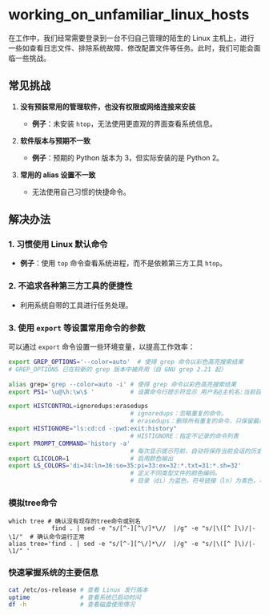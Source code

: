 
# working_on_unfamiliar_linux_hosts

在工作中，我们经常需要登录到一台不归自己管理的陌生的 Linux 主机上，进行一些如查看日志文件、排除系统故障、修改配置文件等任务。此时，我们可能会面临一些挑战。

## 常见挑战

1. **没有预装常用的管理软件，也没有权限或网络连接来安装**
   - **例子**：未安装 `htop`，无法使用更直观的界面查看系统信息。

2. **软件版本与预期不一致**
   - **例子**：预期的 Python 版本为 3，但实际安装的是 Python 2。

3. **常用的 alias 设置不一致**
   - 无法使用自己习惯的快捷命令。

## 解决办法

### 1. 习惯使用 Linux 默认命令
   - **例子**：使用 `top` 命令查看系统进程，而不是依赖第三方工具 `htop`。

### 2. 不追求各种第三方工具的便捷性
   - 利用系统自带的工具进行任务处理。

### 3. 使用 `export` 等设置常用命令的参数
   可以通过 `export` 命令设置一些环境变量，以提高工作效率：
```bash
export GREP_OPTIONS='--color=auto'  # 使得 grep 命令以彩色高亮搜索结果
# GREP_OPTIONS 已在较新的 grep 版本中被弃用（自 GNU grep 2.21 起）
   
alias grep='grep --color=auto -i' # 使得 grep 命令以彩色高亮搜索结果
export PS1='\u@\h:\w\$ '          # 设置命令行提示符显示 用户名@主机名:当前目录$

export HISTCONTROL=ignoredups:erasedups
                                  # ignoredups：忽略重复的命令。
                                  # erasedups：删除所有重复的命令，只保留最后一个
export HISTIGNORE="ls:cd:cd -:pwd:exit:history"
                                  # HISTIGNORE：指定不记录的命令列表
export PROMPT_COMMAND='history -a'
                                  # 每次显示提示符前，自动将保存当前会话的历史命令，确保历史记录的实时性
export CLICOLOR=1                 # 启用颜色输出
export LS_COLORS='di=34:ln=36:so=35:pi=33:ex=32:*.txt=31:*.sh=32'
                                  # 定义不同类型文件的颜色编码。
                                  # 目录（di）为蓝色，符号链接（ln）为青色，可执行文件（ex）为绿色，.txt 文件为红色，.sh 文件为绿色
```

### 模拟tree命令
```shell
which tree # 确认没有现存的tree命令或别名
            find . | sed -e "s/[^-][^\/]*\//  |/g" -e "s/|\([^ ]\)/|-\1/"  # 确认命令运行正常
alias tree='find . | sed -e "s/[^-][^\/]*\//  |/g" -e "s/|\([^ ]\)/|-\1/" '
```

### 快速掌握系统的主要信息

```bash
cat /etc/os-release # 查看 Linux 发行版本
uptime              # 查看系统已启动时间
df -h               # 查看磁盘使用情况
```
